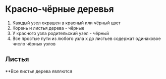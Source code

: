 # Красно-чёрные деревья

1. Каждый узел окрашен в красный или чёрный цвет
2. Корень и листья дерева - чёрные
3. У красного узла родительский узел - чёрный
4. Все простые пути из любого узла х до листьев содержат одинаковое число чёрных узлов

## Листья

**Все листья дерева являются